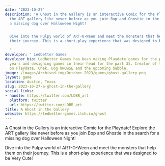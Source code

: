 ```yaml
---
date: '2023-10-27'
description: 'A Ghost in the Gallery is an interactive Comic for the Playdate! Explore
  the ART gallery like never before as you join Bop and Ghostie in the search for
  a missing dog over Halloween Night!


  Dive into the Pulpy world of ART-O-Ween and meet the monsters that help them on
  their journey. This is a short-play experience that was designed to be Very Cute!

  '
developer: ' Ledbetter Games '
developer_bio: Ledbetter Games has been making Playdate games for the past couple
  years and designing games in their head for the past 35. Creator of the ART series
  on Playdate, Chek, Dog kNOwSE and the upcoming bubble.
image: /images/Archived-img/October-2023/games/ghost-gallery.png
layout: game
location: Austin, Texas
slug: 2023-10-27-a-ghost-in-the-gallery
social_links:
- handle: https://twitter.com/LDBR_art
  platform: twitter
  url: https://twitter.com/LDBR_art
title: A Ghost in the Gallery
website: https://ledbetter-games.itch.io/ghost
---
```


A Ghost in the Gallery is an interactive Comic for the Playdate! Explore the ART gallery like never before as you join Bop and Ghostie in the search for a missing dog over Halloween Night!

Dive into the Pulpy world of ART-O-Ween and meet the monsters that help them on their journey. This is a short-play experience that was designed to be Very Cute!
